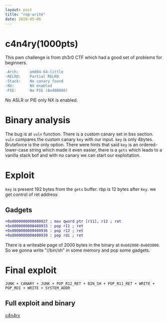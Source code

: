 ```yaml
---
layout: post
title: "rop-write"
date: 2020-05-06
---
```


# c4n4ry(1000pts)

This pwn challenge is from zh3r0 CTF which had a good set of problems for beginners.

```diff
-Arch:     amd64-64-little
-RELRO:    Partial RELRO
-Stack:    No canary found
-NX:       NX enabled
-PIE:      No PIE (0x400000)
```
No ASLR or PIE only NX is enabled.

# Binary analysis

The bug is at `vuln` function. There is a custom canary set in bss section. `vuln` compares the custom canary `key` with our input. `key` is only 4bytes. Bruteforce is the only option. There were hints that said `key` is an ordered-lower-case string which made it even easier, there is a `gets` which leads to a vanilla stack bof and with no canary we can start our exploitation.

# Exploit

`key` is present 192 bytes from the `gets` buffer. rbp is 12 bytes after `key`. we get control of ret address

## Gadgets

```diff
+0x0000000000400927 : mov qword ptr [r11], r12 ; ret
+0x0000000000400933 : pop r11 ; ret
+0x0000000000400936 : pop r12 ; ret
+0x0000000000400939 : pop rdi ; ret
```

There is a writeable page of 2000 bytes in the binary at `0x602000-0x603000`. So we gonna write "//bin/sh" in some memory and pop some gadgets.

# Final exploit

`JUNK + CANARY + JUNK + POP_R12_RET + BIN_SH + POP_R11_RET + WRITE + POP_RDI + WRITE + SYSTEM_ADDR`

## Full exploit and binary
[c4n4ry](https://github.com/GiridharPrasath/ctf/tree/master/pwn)
